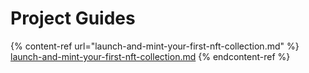 # Project Guides

{% content-ref url="launch-and-mint-your-first-nft-collection.md" %}
[launch-and-mint-your-first-nft-collection.md](launch-and-mint-your-first-nft-collection.md)
{% endcontent-ref %}
